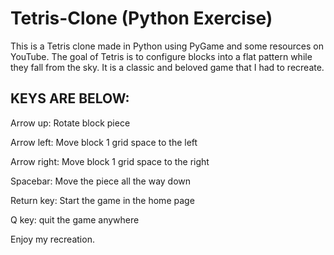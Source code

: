 # Tetris-Clone (Python Exercise)
This is a Tetris clone made in Python using PyGame and some resources on YouTube.
The goal of Tetris is to configure blocks into a flat pattern while they fall from the sky. It is a classic and beloved game that I had to recreate.

## KEYS ARE BELOW:
Arrow up: Rotate block piece

Arrow left: Move block 1 grid space to the left

Arrow right: Move block 1 grid space to the right

Spacebar: Move the piece all the way down 

Return key: Start the game in the home page

Q key: quit the game anywhere

Enjoy my recreation. 
